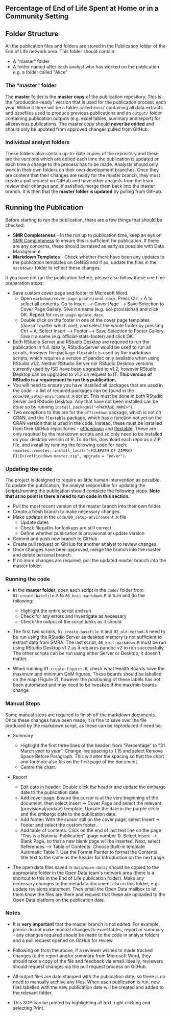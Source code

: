 ## Percentage of End of Life Spent at Home or in a Community Setting

## Folder Structure

All the publication files and folders are stored in the Publication folder of the End of Life network area. This folder should contain:
* A "master" folder
* A folder named after each analyst who has worked on the publication e.g. a folder called "Alice"

### The "master" folder

The **master** folder is the **master copy** of the publication repository. This is the "production-ready" version that is used for the publication process each year. Within it there will be a folder called `data/` containing all data extracts and basefiles used to produce previous publications and an `output/` folder containing publication outputs (e.g. excel tables, summary and report) for all previous publications. The master copy should **never be edited** and should only be updated from approved changes pulled from GitHub.

### Individual analyst folders

These folders also contain up-to-date copies of the repository and these are the versions which are edited each time the publication is updated or each time a change to the process has to be made. Analysts should only work in their own folders on their own development branches. Once they are content that their changes are ready for the master branch, they must create a pull request on GitHub and have other analysts from the team review their changes and, if satisfied, merge them back into the master branch. It is then that the **master folder is updated** by pulling from GitHub.

## Running the Publication

Before starting to run the publication, there are a few things that should be checked:
* **SMR Completeness** - In the run up to publication time, keep an eye on [SMR Completeness](https://www.isdscotland.org/products-and-Services/Data-Support-and-Monitoring/SMR-Completeness/) to ensure this is sufficient for publication. If there are any concerns, these should be raised as early as possible with Data Management.
* **Markdown Templates** - Check whether there have been any updates to the publication templates on GeNSS and if so, update the files in the `markdown/` folder to reflect these changes.

If you have not run the publication before, please also follow these one time preparation steps:
* Save custom cover page and footer to Microsoft Word.
   * Open `markdown/cover-page-provisional.docx`. Press Ctrl + A to select all contents. Go to Insert –> Cover Page –> Save Selection to Cover Page Gallery. Give it a name (e.g. eol-provisional) and click OK. Repeat for `cover-page-update.docx`.
   * Double click on the footer in one of the cover page templates (doesn't matter which one), and select the whole footer by pressing Ctrl + A. Select Insert –> Footer –> Save Selection to Footer Gallery. Give it a name (e.g. official-stats-footer) and click OK.
* Both RStudio Server and RStudio Desktop are required to run the publication in full. Ideally, RStudio Server would be used to run all scripts, however the package `flextable` is used by the markdown scripts, which requires a version of pandoc only available when using RStudio v1.2. Neither RStudio Server nor RStudio Desktop versions currently used by ISD have been upgraded to v1.2, however RStudio Desktop can be upgraded to v1.2 on request to IT. **This version of RStudio is a requirement to run this publication.**
* You will need to ensure you have installed all packages that are used in the code - a list of required packages can be found in the `code/00_setup-environment.R` script. This must be done in both RStudio Server and RStudio Desktop. Any that have not been installed can be done so by running `install.packages("<PACKAGE NAME>")`. 
* Two exceptions to this are for the `officedown` package, which is not on CRAN, and the `flextable` package, which has a function not yet on the CRAN version that is used in the code. Instead, these must be installed from their GitHub repositories - [officedown](https://github.com/davidgohel/officedown) and [flextable](https://github.com/davidgohel/flextable). These are only required by the markdown scripts and so only need to be installed on your desktop version of R. To do this, download each repo as a ZIP file, and install by running the following code for each: `remotes::remotes::install_local("<FILEPATH OF ZIPPED FILE>/<officedown-master.zip", upgrade = "never")`.

### Updating the code

The project is designed to require as little human intervention as possible. To update the publication, the analyst responsible for updating the scripts/running the publication should complete the following steps. **Note that at no point is there a need to run code in this section.**

* Pull the most recent version of the master branch into their own folder.
* Create a fresh branch to make necessary changes.
* Make updates in the `code/00_setup-environment.R` file
    * Update dates
    * Check filepaths for lookups are still correct
    * Define whether publication is provisional or update version
* Commit and push new branch to GitHub.
* Create pull request on GitHub for another analyst to review changes.
* Once changes have been approved, merge the branch into the master and delete personal branch.
* If no more changes are required, pull the updated master branch into the master folder.

### Running the code

* In the **master folder**, open each script in the `code/` folder from `01_create-basefile.R` to `06_knit-markdown.R` in turn and do the following:
    * Highlight the entire script and run
    * Check for any errors and investigate as necessary
    * Check the output of the script looks as it should
    
* The first two scripts, `01_create-basefile.R` and `02_old-method.R` need to be run using the RStudio Server as desktop memory is not sufficient to extract data from SMRA. The last script, `06_knit-markdown.R` must be run using RStudio Desktop v1.2 as it requires pandoc v2 to run successfully. The other scripts can be run using either Server or Desktop, it doesn't matter.

* When running `03_create-figures.R`, check what Health Boards have the maximum and minimum QoM figures. These boards should be labelled on the map (Figure 2), however the positioning of these labels has not been automated and may need to be tweaked if the max/min boards change.

### Manual Steps

Some manual steps are required to finish off the markdown documents. Once these changes have been made, it is fine to save over the file produced by the markdown script, as these can be reproduced if need be.
* Summary
   * Highlight the first three lines of the header; from "Percentage" to "31 March *year* to *year*". Change line spacing to 1.15 and select Remove Space Before Paragraph. This will alter the spacing so that the chart and footnote also fits on the first page of the document.
   * Centre the chart.   

* Report
   * Edit date in header: Double click the header and update the embargo date to the publication date.
   * Add cover page: Ensure the cursor is at the very beginning of the document, then select Insert -> Cover Page and select the relevant (provisional/update) template. Update the date in the purple circle and the embargo date to the publication date.
   * Add footer: With the cursor still on the cover page, select Insert -> Footer and select the custom footer.
   * Add table of contents: Click on the end of last text line on the page “This is a National Publication” (page number 1). Select Insert –> Blank Page, so that a new blank page will be inserted. Next, select References –> Table of Contents. Choose Built-in template Automatic Table 1. Use the Format Painter to format the Contents title text to the same as the header for Introduction on the next page.

* The open data files saved in `data/open-data/` should be copied to the appropriate folder in the Open Data team's network area (there is a shortcut to this in the End of Life publication folder). Make any necessary changes to the metadata document also in this folder; e.g. update revisions statement. Then email the Open Data mailbox to let them know the files are there and request that these are uploaded to the Open Data platform on the publication date.

### Notes

* It is **very important** that the master branch is not edited. For example, please do not make manual changes to excel tables, report or summary - any changes required should be made to the code in analyst folders and a pull request opened on GitHub for review.

* Following on from the above, if a reviewer wishes to made tracked changes to the report and/or summary from Microsoft Word, they should take a copy of the file and feedback via email. Ideally, reviewers should request changes via the pull request process on GitHub.

* All output files are date stamped with the publication date, so there is no need to manually archive any files. When each publication is run, new files labelled with the new publication date will be created and added to the relevant folder.

* This SOP can be printed by highlighting all text, right clicking and selecting Print.
